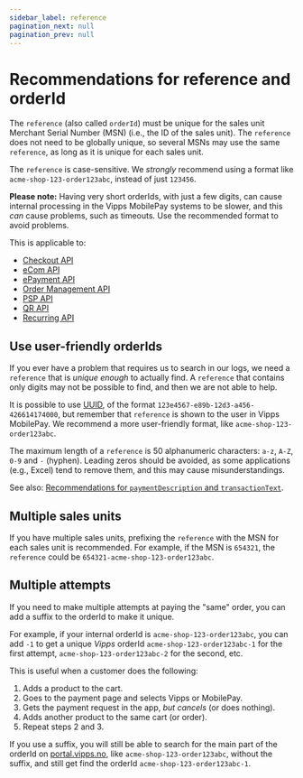 ```yaml
---
sidebar_label: reference
pagination_next: null
pagination_prev: null
---
```


# Recommendations for reference and orderId

The `reference` (also called `orderId`) must be unique for the sales unit Merchant Serial Number (MSN) (i.e., the ID of
the sales unit). The `reference` does not need to be globally unique, so several
MSNs may use the same `reference`, as long as it is unique for each sales unit.

The `reference` is case-sensitive.
We *strongly* recommend using a format like `acme-shop-123-order123abc`,
instead of just `123456`.

**Please note:** Having very short orderIds, with just a few digits, can cause internal
processing in the Vipps MobilePay systems to be slower, and this *can* cause problems, such as timeouts.
Use the recommended format to avoid problems.

This is applicable to:

* [Checkout API](https://developer.vippsmobilepay.com/docs/APIs/checkout-api)
* [eCom API](https://developer.vippsmobilepay.com/docs/APIs/ecom-api)
* [ePayment API](https://developer.vippsmobilepay.com/docs/APIs/epayment-api)
* [Order Management API](https://developer.vippsmobilepay.com/docs/APIs/order-management-api)
* [PSP API](https://developer.vippsmobilepay.com/docs/APIs/psp-api)
* [QR API](https://developer.vippsmobilepay.com/docs/APIs/qr-api)
* [Recurring API](https://developer.vippsmobilepay.com/docs/APIs/recurring-api)

## Use user-friendly orderIds

If you ever have a problem that requires us to search in our logs, we need a
`reference` that is *unique enough* to actually find. A `reference` that
contains only digits may not be possible to find, and then we are not able to help.

It is possible to use
[UUID](https://en.wikipedia.org/wiki/Universally_unique_identifier),
of the format `123e4567-e89b-12d3-a456-426614174000`, but remember
that `reference` is shown to the user in Vipps MobilePay.
We recommend a more user-friendly format, like `acme-shop-123-order123abc`.

The maximum length of a `reference` is 50 alphanumeric characters:
`a-z`, `A-Z`, `0-9` and `-` (hyphen).
Leading zeros should be avoided, as some applications (e.g., Excel)
tend to remove them, and this may cause misunderstandings.

See also:
[Recommendations for `paymentDescription` and `transactionText`](https://developer.vippsmobilepay.com/docs/knowledge-base/transactiontext/).

## Multiple sales units

If you have multiple sales units, prefixing the `reference` with the MSN
for each sales unit is recommended. For example, if the MSN is `654321`, the
`reference` could be `654321-acme-shop-123-order123abc`.

## Multiple attempts

If you need to make multiple attempts at paying the "same" order, you can
add a suffix to the orderId to make it unique.

For example, if your internal orderId is
`acme-shop-123-order123abc`, you can add `-1` to get a unique *Vipps* orderId
`acme-shop-123-order123abc-1` for the first attempt,
`acme-shop-123-order123abc-2` for the second, etc.

This is useful when a customer does the following:

1. Adds a product to the cart.
2. Goes to the payment page and selects Vipps or MobilePay.
3. Gets the payment request in the app, *but cancels* (or does nothing).
4. Adds another product to the same cart (or order).
5. Repeat steps 2 and 3.

If you use a suffix, you will still be able to search for the main part of
the orderId on
[portal.vipps.no](https://portal.vipps.no),
like `acme-shop-123-order123abc`, without the suffix, and still get find
the orderId `acme-shop-123-order123abc-1`.
